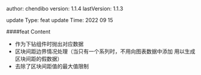 author:       chendibo
version:      1.1.4
lastVersion:  1.1.3

update Type:  feat
update Time:  2022 09 15

####feat Content
- 作为下钻组件时抛出对应数据
- 区块间距边界情况处理（当只有一个系列时，不用向图表数据中添加
               用以生成区块间距的假数据）
- 去除了区块间距值的最大值限制